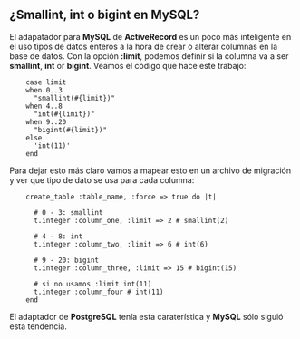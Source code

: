 <!-- -*- mode: markdown; coding: utf-8; -*- -->

## ¿Smallint, int o bigint en MySQL?

El adapatador para **MySQL** de **ActiveRecord** es un poco más inteligente en el uso tipos de datos enteros a la hora de crear o alterar columnas en la base de datos. Con la opción **:limit**, podemos definir si la columna va a ser **smallint**, **int** or **bigint**. Veamos el código que hace este trabajo:

        case limit
        when 0..3
          "smallint(#{limit})"
        when 4..8
          "int(#{limit})"
        when 9..20
          "bigint(#{limit})"
        else
          'int(11)'
        end

Para dejar esto más claro vamos a mapear esto en un archivo de migración y ver que tipo de dato se usa para cada columna:

        create_table :table_name, :force => true do |t|

          # 0 - 3: smallint
          t.integer :column_one, :limit => 2 # smallint(2)

          # 4 - 8: int
          t.integer :column_two, :limit => 6 # int(6)

          # 9 - 20: bigint
          t.integer :column_three, :limit => 15 # bigint(15)

          # si no usamos :limit int(11)
          t.integer :column_four # int(11)
        end

El adaptador de **PostgreSQL** tenía esta caraterística y **MySQL** sólo siguió esta tendencia.

